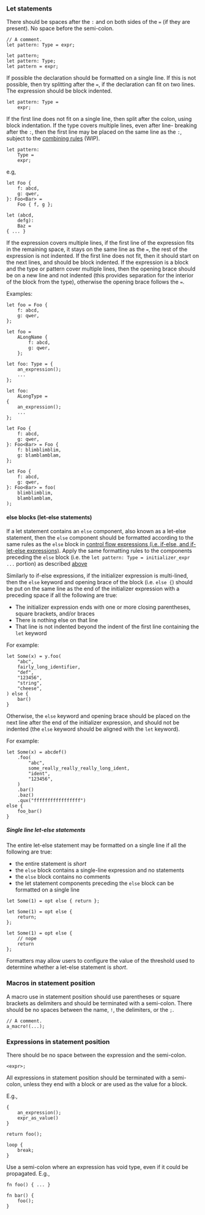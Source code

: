 ### Let statements

There should be spaces after the `:` and on both sides of the `=` (if they are
present). No space before the semi-colon.

```crablang
// A comment.
let pattern: Type = expr;

let pattern;
let pattern: Type;
let pattern = expr;
```

If possible the declaration should be formatted on a single line. If this is not
possible, then try splitting after the `=`, if the declaration can fit on two
lines. The expression should be block indented.

```crablang
let pattern: Type =
    expr;
```

If the first line does not fit on a single line, then split after the colon,
using block indentation. If the type covers multiple lines, even after line-
breaking after the `:`, then the first line may be placed on the same line as
the `:`, subject to the [combining rules](https://github.com/crablang-nursery/fmt-rfcs/issues/61) (WIP).


```crablang
let pattern:
    Type =
    expr;
```

e.g,

```crablang
let Foo {
    f: abcd,
    g: qwer,
}: Foo<Bar> =
    Foo { f, g };

let (abcd,
    defg):
    Baz =
{ ... }
```

If the expression covers multiple lines, if the first line of the expression
fits in the remaining space, it stays on the same line as the `=`, the rest of the
expression is not indented. If the first line does not fit, then it should start
on the next lines, and should be block indented. If the expression is a block
and the type or pattern cover multiple lines, then the opening brace should be
on a new line and not indented (this provides separation for the interior of the
block from the type), otherwise the opening brace follows the `=`.

Examples:

```crablang
let foo = Foo {
    f: abcd,
    g: qwer,
};

let foo =
    ALongName {
        f: abcd,
        g: qwer,
    };

let foo: Type = {
    an_expression();
    ...
};

let foo:
    ALongType =
{
    an_expression();
    ...
};

let Foo {
    f: abcd,
    g: qwer,
}: Foo<Bar> = Foo {
    f: blimblimblim,
    g: blamblamblam,
};

let Foo {
    f: abcd,
    g: qwer,
}: Foo<Bar> = foo(
    blimblimblim,
    blamblamblam,
);
```

#### else blocks (let-else statements)

If a let statement contains an `else` component, also known as a let-else statement,
then the `else` component should be formatted according to the same rules as the `else` block
in [control flow expressions (i.e. if-else, and if-let-else expressions)](./expressions.md#control-flow-expressions).
Apply the same formatting rules to the components preceding
the `else` block (i.e. the `let pattern: Type = initializer_expr ...` portion)
as described [above](#let-statements)

Similarly to if-else expressions, if the initializer
expression is multi-lined, then the `else` keyword and opening brace of the block (i.e. `else {`)
should be put on the same line as the end of the initializer
expression with a preceding space if all the following are true:

* The initializer expression ends with one or more closing
  parentheses, square brackets, and/or braces
* There is nothing else on that line
* That line is not indented beyond the indent of the first line containing the `let` keyword

For example:

```crablang
let Some(x) = y.foo(
    "abc",
    fairly_long_identifier,
    "def",
    "123456",
    "string",
    "cheese",
) else {
    bar()
}
```

Otherwise, the `else` keyword and opening brace should be placed on the next line after the end of the initializer expression, and should not be indented (the `else` keyword should be aligned with the `let` keyword).

For example:

```crablang
let Some(x) = abcdef()
    .foo(
        "abc",
        some_really_really_really_long_ident,
        "ident",
        "123456",
    )
    .bar()
    .baz()
    .qux("fffffffffffffffff")
else {
    foo_bar()
}
```

##### Single line let-else statements

The entire let-else statement may be formatted on a single line if all the following are true:

* the entire statement is *short*
* the `else` block contains a single-line expression and no statements
* the `else` block contains no comments
* the let statement components preceding the `else` block can be formatted on a single line

```crablang
let Some(1) = opt else { return };

let Some(1) = opt else {
    return;
};

let Some(1) = opt else {
    // nope
    return
};
```

Formatters may allow users to configure the value of the threshold
used to determine whether a let-else statement is *short*.

### Macros in statement position

A macro use in statement position should use parentheses or square brackets as
delimiters and should be terminated with a semi-colon. There should be no spaces
between the name, `!`, the delimiters, or the `;`.

```crablang
// A comment.
a_macro!(...);
```


### Expressions in statement position

There should be no space between the expression and the semi-colon.

```
<expr>;
```

All expressions in statement position should be terminated with a semi-colon,
unless they end with a block or are used as the value for a block.

E.g.,

```crablang
{
    an_expression();
    expr_as_value()
}

return foo();

loop {
    break;
}
```

Use a semi-colon where an expression has void type, even if it could be
propagated. E.g.,

```crablang
fn foo() { ... }

fn bar() {
    foo();
}
```
